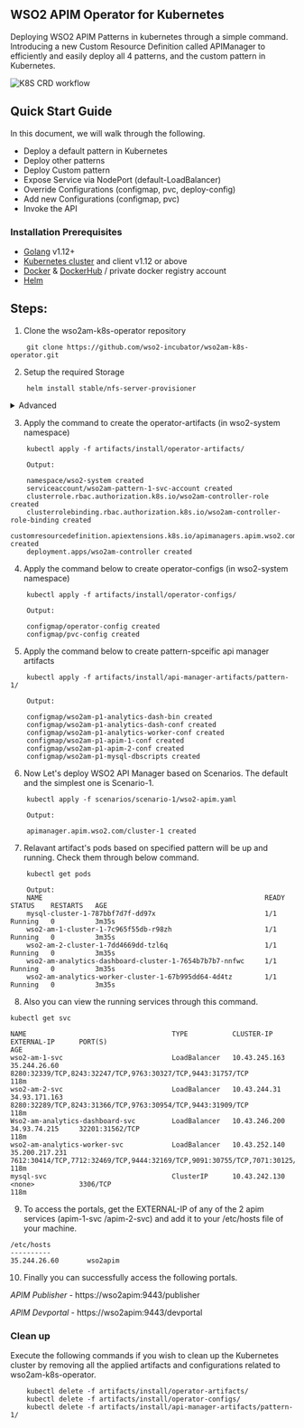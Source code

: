 ## WSO2 APIM Operator for Kubernetes

Deploying WSO2 APIM Patterns in kubernetes through a simple command. Introducing a new Custom Resource Definition called APIManager to efficiently and easily deploy all 4 patterns, and the custom pattern in Kubernetes.

![K8S CRD workflow](https://github.com/wso2-incubator/wso2am-k8s-operator/blob/master/docs/images/crd-overview.png "K8S CRD workflow")

## Quick Start Guide

In this document, we will walk through the following.
* Deploy a default pattern in Kubernetes
* Deploy other patterns
* Deploy Custom pattern
* Expose Service via NodePort (default-LoadBalancer)
* Override Configurations (configmap, pvc, deploy-config)
* Add new Configurations (configmap, pvc)
* Invoke the API

### Installation Prerequisites
* [Golang](https://golang.org/doc/install) v1.12+ 
* [Kubernetes cluster](https://kubernetes.io/docs/setup/) and client v1.12 or above
* [Docker](https://docs.docker.com/install/) & [DockerHub](https://hub.docker.com/) / private docker registry account
* [Helm](http://docs.shippable.com/deploy/tutorial/deploy-to-gcp-gke-helm/)

## Steps:
1. Clone the wso2am-k8s-operator repository

``` 
    git clone https://github.com/wso2-incubator/wso2am-k8s-operator.git 
```

2. Setup the required Storage
```
    helm install stable/nfs-server-provisioner
```
   
<details>
<summary>Advanced</summary>
<br>    
<h3>Running External-nfs</h3>

**Prerequisites**
 * A pre-configured Network File System (NFS) to be used as the persistent volume for artifact sharing and persistence. In the NFS server instance, create a Linux system user account named wso2carbon with user id 802 and a system group named wso2 with group id 802. Add the wso2carbon user to the group wso2.

```
    groupadd --system -g 802 wso2
    useradd --system -g 802 -u 802 wso2carbon 
```
    
1.Setup a Network File System (NFS) to be used for persistent storage.
Create and export unique directories within the NFS server instance for each Kubernetes Persistent Volume resource     defined in the <KUBERNETES_HOME>/artifacts/install/persistent-volumes/persistent-volume-for-external-nfs.yaml file.

2.Grant ownership to wso2carbon user and wso2 group, for each of the previously created directories. 

```
    sudo chown -R wso2carbon:wso2 <directory_name>
```

3.Grant read-write-execute permissions to the wso2carbon user, for each of the previously created directories.

```
    chmod -R 700 <directory_name>
```

4.Update the StorageClassName in the <KUBERNETES_HOME>/artifacts/install/persistent-volumes/storage-class.yaml file as you want.

Then, apply the following command to create a new Storage Class,

```
    kubectl create -f <KUBERNETES_HOME>/artifacts/install/persistent-volumes/storage-class.yaml 
```

5.Update each Kubernetes Persistent Volume resource with the corresponding Namespace (NAME_SPACE), NFS server IP (NFS_SERVER_IP) and exported, NFS server directory path (NFS_LOCATION_PATH) in the <KUBERNETES_HOME>/artifacts/install/persistent-volumes/persistent-volume-for-external-nfs.yaml file.
      
Then, deploy the persistent volume resource as follows,

```
    kubectl create -f <KUBERNETES_HOME>/artifacts/install/persistent-volumes/persistent-volume-for-external-nfs.yaml -n <USER-NAMESPACE>
```

6.Update PVC Configmap with the corresponding StorageClassName in the <KUBERNETES_HOME>/artifacts/install/operator-configs/pvc-config.yaml file.

<h3>Using Minikube Hostpath</h3>

Minikube runs a single-node Kubernetes cluster inside a Virtual Machine. Therefore the accessmode ReadWriteMany does not support it, and only ReadWriteOnce supports it. Therefore it is preferred to use other storage methods rather than mnikube hostpath. 

1. Log into Minikube Filesystem via the command,

```
    minikube ssh
```

2. Create unique directories within the Minikube filesystem for each Kubernetes Persistent Volume resource defined in the <KUBERNETES_HOME>/artifacts/install/persistent-volumes/pv-hostpath.yaml file.

3. Grant permission to mysql directory using the command,
```
    sudo chown 999:999 <mysq-direactory-path>
```
4. Then, deploy the persistent volumes as follows,
```
    kubectl create -f <KUBERNETES_HOME>/artifacts/install/persistent-volumes/pv-hostpath.yaml -n <USER-NAMESPACE>
```
That is all, Now run the flow in order from start.

 </ul>
</details>

  
    
3. Apply the command to create the operator-artifacts (in wso2-system namespace)

``` 
    kubectl apply -f artifacts/install/operator-artifacts/ 

    Output: 

    namespace/wso2-system created
    serviceaccount/wso2am-pattern-1-svc-account created
    clusterrole.rbac.authorization.k8s.io/wso2am-controller-role created
    clusterrolebinding.rbac.authorization.k8s.io/wso2am-controller-role-binding created
    customresourcedefinition.apiextensions.k8s.io/apimanagers.apim.wso2.com created
    deployment.apps/wso2am-controller created

```
4. Apply the command below to create operator-configs (in wso2-system namespace)
```
    kubectl apply -f artifacts/install/operator-configs/
    
    Output:
    
    configmap/operator-config created
    configmap/pvc-config created
```

5. Apply the command below to create pattern-spceific api manager artifacts
```
    kubectl apply -f artifacts/install/api-manager-artifacts/pattern-1/
    
    Output:
    
    configmap/wso2am-p1-analytics-dash-bin created
    configmap/wso2am-p1-analytics-dash-conf created
    configmap/wso2am-p1-analytics-worker-conf created
    configmap/wso2am-p1-apim-1-conf created
    configmap/wso2am-p1-apim-2-conf created
    configmap/wso2am-p1-mysql-dbscripts created

```

6. Now Let's deploy WSO2 API Manager based on Scenarios. The default and the simplest one is Scenario-1.

```
    kubectl apply -f scenarios/scenario-1/wso2-apim.yaml 

    Output:

    apimanager.apim.wso2.com/cluster-1 created

```

7. Relavant artifact's pods based on specified pattern will be up and running. Check them through below command.
```
    kubectl get pods
    
    Output:
    NAME                                                       READY   STATUS    RESTARTS   AGE
    mysql-cluster-1-787bbf7d7f-dd97x                           1/1     Running   0          3m35s
    wso2-am-1-cluster-1-7c965f55db-r98zh                       1/1     Running   0          3m35s
    wso2-am-2-cluster-1-7dd4669dd-tzl6q                        1/1     Running   0          3m35s
    wso2-am-analytics-dashboard-cluster-1-7654b7b7b7-nnfwc     1/1     Running   0          3m35s
    wso2-am-analytics-worker-cluster-1-67b995dd64-4d4tz        1/1     Running   0          3m35s
```
8. Also you can view the running services through this command.
```
kubectl get svc

NAME                                    TYPE           CLUSTER-IP      EXTERNAL-IP      PORT(S)                                                                                     AGE
wso2-am-1-svc                           LoadBalancer   10.43.245.163   35.244.26.60     8280:32339/TCP,8243:32247/TCP,9763:30327/TCP,9443:31757/TCP                                 118m
wso2-am-2-svc                           LoadBalancer   10.43.244.31    34.93.171.163    8280:32289/TCP,8243:31366/TCP,9763:30954/TCP,9443:31909/TCP                                 118m
Wso2-am-analytics-dashboard-svc         LoadBalancer   10.43.246.200   34.93.74.215     32201:31562/TCP                                                                             118m
wso2-am-analytics-worker-svc            LoadBalancer   10.43.252.140   35.200.217.231   7612:30414/TCP,7712:32469/TCP,9444:32169/TCP,9091:30755/TCP,7071:30125/TCP,7444:31236/TCP   118m
mysql-svc                               ClusterIP      10.43.242.130   <none>           3306/TCP                                                                                    118m

```
9. To access the portals, get the EXTERNAL-IP of any of the 2 apim services (apim-1-svc /apim-2-svc) and add it to your /etc/hosts file of your machine.
```
/etc/hosts
----------
35.244.26.60       wso2apim

```

10. Finally you can successfully access the following portals.
   
   _APIM Publisher_ - https://wso2apim:9443/publisher
   
   _APIM Devportal_ - https://wso2apim:9443/devportal


### Clean up

Execute the following commands if you wish to clean up the Kubernetes cluster by removing all the applied artifacts and configurations related to wso2am-k8s-operator.

```
    kubectl delete -f artifacts/install/operator-artifacts/
    kubectl delete -f artifacts/install/operator-configs/
    kubectl delete -f artifacts/install/api-manager-artifacts/pattern-1/
 ```
  

